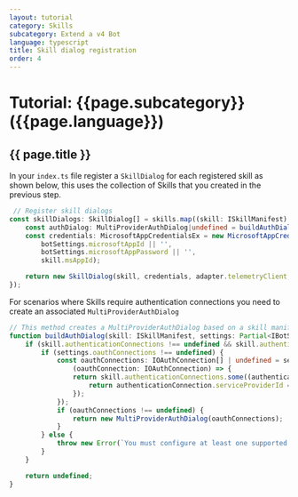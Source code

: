 ```yaml
---
layout: tutorial
category: Skills
subcategory: Extend a v4 Bot
language: typescript
title: Skill dialog registration
order: 4
---
```


# Tutorial: {{page.subcategory}} ({{page.language}})

## {{ page.title }}

In your `index.ts` file register a `SkillDialog` for each registered skill as shown below, this uses the collection of Skills that you created in the previous step.

```typescript
 // Register skill dialogs
const skillDialogs: SkillDialog[] = skills.map((skill: ISkillManifest) => {
    const authDialog: MultiProviderAuthDialog|undefined = buildAuthDialog(skill, botSettings);
    const credentials: MicrosoftAppCredentialsEx = new MicrosoftAppCredentialsEx(
        botSettings.microsoftAppId || '',
        botSettings.microsoftAppPassword || '',
        skill.msAppId);

    return new SkillDialog(skill, credentials, adapter.telemetryClient, skillContextAccessor, authDialog);
});
```

For scenarios where Skills require authentication connections you need to create an associated `MultiProviderAuthDialog`

```typescript
// This method creates a MultiProviderAuthDialog based on a skill manifest.
function buildAuthDialog(skill: ISkillManifest, settings: Partial<IBotSettings>): MultiProviderAuthDialog|undefined {
    if (skill.authenticationConnections !== undefined && skill.authenticationConnections.length > 0) {
        if (settings.oauthConnections !== undefined) {
            const oauthConnections: IOAuthConnection[] | undefined = settings.oauthConnections.filter(
                (oauthConnection: IOAuthConnection) => {
                return skill.authenticationConnections.some((authenticationConnection: IAuthenticationConnection) => {
                    return authenticationConnection.serviceProviderId === oauthConnection.provider;
                });
            });
            if (oauthConnections !== undefined) {
                return new MultiProviderAuthDialog(oauthConnections);
            }
        } else {
            throw new Error(`You must configure at least one supported OAuth connection to use this skill: ${skill.name}.`);
        }
    }

    return undefined;
}
```
